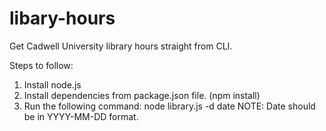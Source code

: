 # libary-hours
Get Cadwell University library hours straight from CLI.

Steps to follow:
1. Install node.js
2. Install dependencies from package.json file. (npm install)
3. Run the following command:
  node library.js -d date
NOTE: Date should be in YYYY-MM-DD format.
